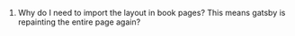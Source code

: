 1. Why do I need to import the layout in book pages? This means gatsby is repainting the entire page again? 